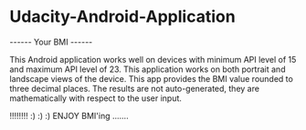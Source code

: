 # Udacity-Android-Application

------ Your BMI ------

This Android application works well on devices with minimum API level of 15 and maximum API level of 23. This application works on both portrait and landscape views of the device. This app provides the BMI value rounded to three decimal places. The results are not auto-generated, they are mathematically with respect to the user input.


!!!!!!!!
:) :) :)
ENJOY BMI'ing .......
